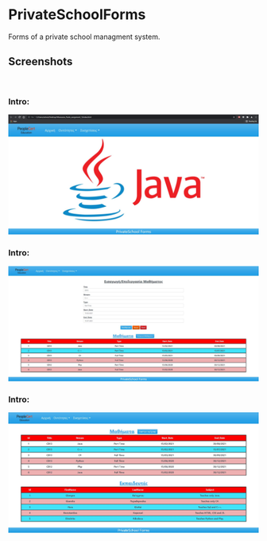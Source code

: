 # PrivateSchoolForms
Forms of a private school managment system.

## Screenshots
<br><h3>Intro:</h3>
![intro](/screenshots/intro.JPG)
<br><h3>Intro:</h3>
![insert_edit_lessons](/screenshots/insert_edit_lesson.JPG)
<br><h3>Intro:</h3>
![insert_trainers_per_course](/screenshots/insert_trainers_per_course.JPG)

